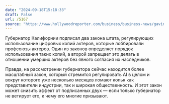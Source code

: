 ```yaml
---
date: "2024-09-18T15:18:33"
draft: False
url: /5167
source: "https://www.hollywoodreporter.com/business/business-news/gavin-newsom-signs-ai-bills-supported-sag-aftra-1236004935/"
---
```


Губернатор Калифорнии подписал два закона штата, регулирующих использование цифровых копий актеров, которые лоббировали профсоюзы актеров. Один из законов определяет порядок использования таких копий, а второй запрещает это делать в отношении умерших актеров без явного согласия их наследников.

Правда, на рассмотрении губернатора сейчас находится более масштабный закон, который стремится регулировать AI в целом и вокруг которого уже несколько месяцев ломают копья как представители индустрии, так и широкая общественность. И этот закон может снизить эффект от подписанных двух — если только губернатор не ветирует его, к чему его многие призывают.
